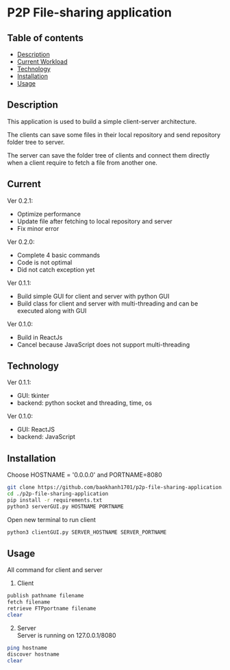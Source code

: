 # P2P File-sharing application

## Table of contents
 - [Description](#description)
 - [Current Workload](#current)
 - [Technology](#technology)
 - [Installation](#installation)
 - [Usage](#usage)

## Description
This application is used to build a simple client-server architecture. 

The clients can save some files in their local repository and send repository folder tree to server.

The server can save the folder tree of clients and connect them directly when a client require to fetch a file from another one.

## Current
Ver 0.2.1:
  - Optimize performance
  - Update file after fetching to local repository and server
  - Fix minor error

Ver 0.2.0:
  - Complete 4 basic commands
  - Code is not optimal
  - Did not catch exception yet

Ver 0.1.1: 
  - Build simple GUI for client and server with python GUI
  - Build class for client and server with multi-threading and can be executed along with GUI 

Ver 0.1.0:
  - Build in ReactJs
  - Cancel because JavaScript does not support multi-threading
 
## Technology
Ver 0.1.1:
  - GUI: tkinter
  - backend: python socket and threading, time, os

Ver 0.1.0:
  - GUI: ReactJS
  - backend: JavaScript

## Installation
Choose HOSTNAME = '0.0.0.0' and PORTNAME=8080
```bash
git clone https://github.com/baokhanh1701/p2p-file-sharing-application.git
cd ./p2p-file-sharing-application
pip install -r requirements.txt
python3 serverGUI.py HOSTNAME PORTNAME
```
Open new terminal to run client
```bash
python3 clientGUI.py SERVER_HOSTNAME SERVER_PORTNAME 
```

## Usage
All command for client and server
1. Client
```bash
publish pathname filename
fetch filename
retrieve FTPportname filename
clear
```
2. Server <br>
Server is running on 127.0.0.1/8080
```bash
ping hostname
discover hostname
clear
```


